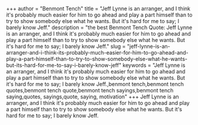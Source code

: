 +++
author = "Benmont Tench"
title = "Jeff Lynne is an arranger, and I think it's probably much easier for him to go ahead and play a part himself than to try to show somebody else what he wants. But it's hard for me to say; I barely know Jeff."
description = "the best Benmont Tench Quote: Jeff Lynne is an arranger, and I think it's probably much easier for him to go ahead and play a part himself than to try to show somebody else what he wants. But it's hard for me to say; I barely know Jeff."
slug = "jeff-lynne-is-an-arranger-and-i-think-its-probably-much-easier-for-him-to-go-ahead-and-play-a-part-himself-than-to-try-to-show-somebody-else-what-he-wants-but-its-hard-for-me-to-say-i-barely-know-jeff"
keywords = "Jeff Lynne is an arranger, and I think it's probably much easier for him to go ahead and play a part himself than to try to show somebody else what he wants. But it's hard for me to say; I barely know Jeff.,benmont tench,benmont tench quotes,benmont tench quote,benmont tench sayings,benmont tench saying,quotes, sayings,quote, saying, motivation"
+++
Jeff Lynne is an arranger, and I think it's probably much easier for him to go ahead and play a part himself than to try to show somebody else what he wants. But it's hard for me to say; I barely know Jeff.
